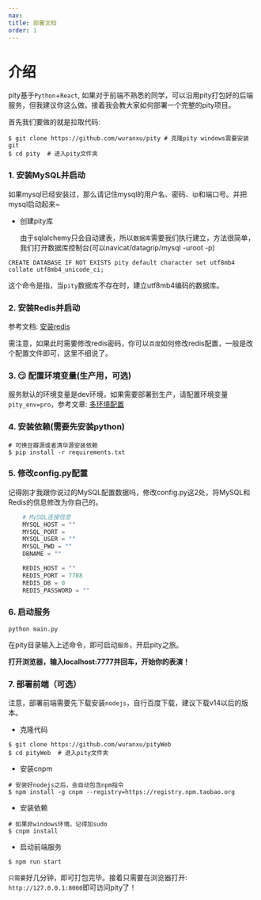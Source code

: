 ```yaml
---
nav:
title: 部署文档
order: 1
---
```


# 介绍

  pity基于`Python`+`React`, 如果对于前端不熟悉的同学，可以沿用pity打包好的后端服务，但我建议你这么做。接着我会教大家如何部署一个完整的pity项目。

  首先我们要做的就是拉取代码:

```shell
$ git clone https://github.com/wuranxu/pity # 克隆pity windows需要安装git
$ cd pity  # 进入pity文件夹
```

### 1. 安装MySQL并启动

  如果mysql已经安装过，那么请记住mysql的用户名、密码、ip和端口号。并把mysql启动起来~
  
  - 创建pity库

    由于sqlalchemy只会自动建表，所以`数据库`需要我们执行建立，方法很简单，我们打开数据库控制台(可以navicat/datagrip/mysql -uroot -p)

```shell
CREATE DATABASE IF NOT EXISTS pity default character set utf8mb4 collate utf8mb4_unicode_ci;
```

  这个命令是指，当`pity`数据库不存在时，建立utf8mb4编码的数据库。

### 2. 安装Redis并启动

  参考文档: [安装redis](https://www.runoob.com/redis/redis-install.html)

  需注意，如果此时需要修改redis密码，你可以`百度`如何修改redis配置，一般是改个配置文件即可，这里不细说了。

### 3. 😏 配置环境变量(生产用，可选)

  服务默认的环境变量是dev环境，如果需要部署到生产，请配置环境变量`pity_env=pro`，参考文章: [多环境配置](https://juejin.cn/post/7064035289483706375)

### 4. 安装依赖(需要先安装python)

```shell
# 可换豆瓣源或者清华源安装依赖
$ pip install -r requirements.txt
```

### 5. 修改config.py配置

  记得刚才我跟你说过的MySQL配置数据吗，修改config.py这2处，将MySQL和Redis的信息修改为你自己的。

```python
    # MySQL连接信息
    MYSQL_HOST = ""
    MYSQL_PORT = 
    MYSQL_USER = ""
    MYSQL_PWD = ""
    DBNAME = ""

    REDIS_HOST = ""
    REDIS_PORT = 7788
    REDIS_DB = 0
    REDIS_PASSWORD = ""
```

### 6. 启动服务

```shell
python main.py
```

  在pity目录输入上述命令，即可启动`服务`，开启pity之旅。

  **打开浏览器，输入localhost:7777并回车，开始你的表演！**

### 7. 部署前端（可选）

  注意，部署前端需要先下载安装`nodejs`，自行百度下载，建议下载v14以后的版本。

- 克隆代码

```shell
$ git clone https://github.com/wuranxu/pityWeb
$ cd pityWeb  # 进入pity文件夹
```

- 安装cnpm

```shell
# 安装好nodejs之后，会自动包含npm指令
$ npm install -g cnpm --registry=https://registry.npm.taobao.org
```

- 安装依赖

```shell
# 如果非windows环境，记得加sudo
$ cnpm install
```

- 启动前端服务

```shell
$ npm run start
```

  `只需要`好几分钟，即可打包完毕。接着只需要在浏览器打开: `http://127.0.0.1:8000`即可访问pity了！

